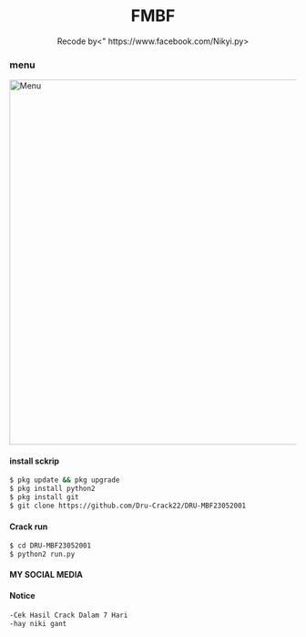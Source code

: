  <h1 align="center">
  FMBF
</h1>
</div>
<p align="center">
  Recode by<" https://www.facebook.com/Nikyi.py>
<p align="center">
 
### menu
 <img src="https://github.com/Dru-Crack22/DRU-MBF23052001/blob/main/Screenshot_20210604_230504.jpg" width="640" title="Menu" alt="Menu">
</p>



####   install sckrip 
```bash
$ pkg update && pkg upgrade
$ pkg install python2
$ pkg install git
$ git clone https://github.com/Dru-Crack22/DRU-MBF23052001
```
#### Crack run
```bash
$ cd DRU-MBF23052001
$ python2 run.py
```
#### MY SOCIAL MEDIA


#### Notice 
```bash 
-Cek Hasil Crack Dalam 7 Hari
-hay niki gant
